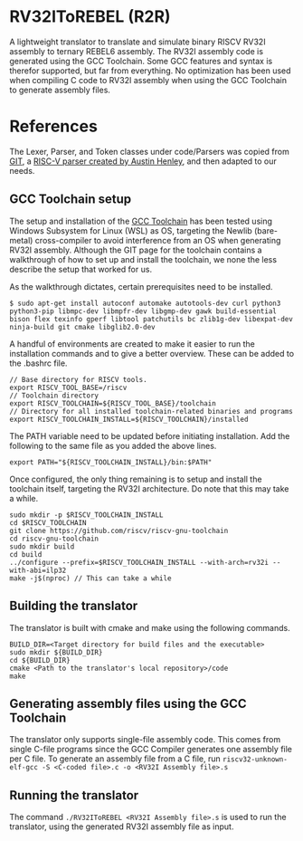 # RV32IToREBEL (R2R)

A lightweight translator to translate and simulate binary RISCV RV32I assembly to ternary REBEL6 assembly. The RV32I assembly code is generated using the GCC Toolchain. Some GCC features and syntax is therefor supported, but far from everything. No optimization has been used when compiling C code to RV32I assembly when using the GCC Toolchain to generate assembly files.

# References

The Lexer, Parser, and Token classes under code/Parsers was copied from [GIT](https://github.com/AZHenley/riscv-parser), a [RISC-V parser created by Austin Henley](https://austinhenley.com/blog/parsingriscv.html), and then adapted to our needs.

## GCC Toolchain setup

The setup and installation of the [GCC Toolchain](https://pages.github.com/) has been tested using Windows Subsystem for Linux (WSL) as OS, targeting the Newlib (bare-metal) cross-compiler to avoid interference from an OS when generating RV32I assembly. Although the GIT page for the toolchain contains a walkthrough of how to set up and install the toolchain, we none the less describe the setup that worked for us.

As the walkthrough dictates, certain prerequisites need to be installed.

```
$ sudo apt-get install autoconf automake autotools-dev curl python3 python3-pip libmpc-dev libmpfr-dev libgmp-dev gawk build-essential bison flex texinfo gperf libtool patchutils bc zlib1g-dev libexpat-dev ninja-build git cmake libglib2.0-dev
```

A handful of environments are created to make it easier to run the installation commands and to give a better overview. These can be added to the .bashrc file.

```
// Base directory for RISCV tools.
export RISCV_TOOL_BASE=/riscv
// Toolchain directory
export RISCV_TOOLCHAIN=${RISCV_TOOL_BASE}/toolchain
// Directory for all installed toolchain-related binaries and programs
export RISCV_TOOLCHAIN_INSTALL=${RISCV_TOOLCHAIN}/installed
```

The PATH variable need to be updated before initiating installation. Add the following to the same file as you added the above lines.

```
export PATH="${RISCV_TOOLCHAIN_INSTALL}/bin:$PATH"
```

Once configured, the only thing remaining is to setup and install the toolchain itself, targeting the RV32I architecture.
Do note that this may take a while.

```
sudo mkdir -p $RISCV_TOOLCHAIN_INSTALL
cd $RISCV_TOOLCHAIN
git clone https://github.com/riscv/riscv-gnu-toolchain
cd riscv-gnu-toolchain
sudo mkdir build
cd build
../configure --prefix=$RISCV_TOOLCHAIN_INSTALL --with-arch=rv32i --with-abi=ilp32
make -j$(nproc) // This can take a while
```

## Building the translator

The translator is built with cmake and make using the following commands.

```
BUILD_DIR=<Target directory for build files and the executable>
sudo mkdir ${BUILD_DIR}
cd ${BUILD_DIR}
cmake <Path to the translator's local repository>/code
make
```

## Generating assembly files using the GCC Toolchain

The translator only supports single-file assembly code. This comes from single C-file programs since the GCC Compiler generates one assembly file per C file.
To generate an assembly file from a C file, run `riscv32-unknown-elf-gcc -S <C-coded file>.c -o <RV32I Assembly file>.s`

## Running the translator

The command `./RV32IToREBEL <RV32I Assembly file>.s` is used to run the translator, using the generated RV32I assembly file as input.
